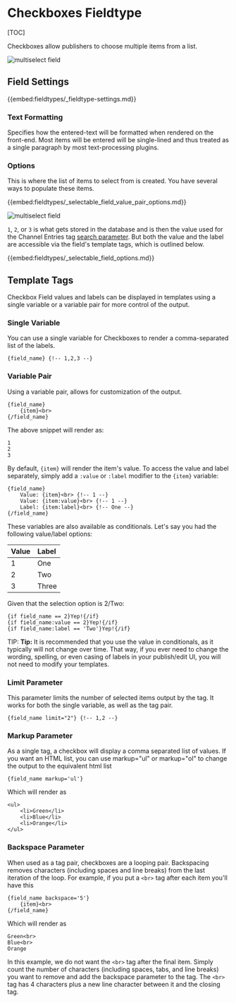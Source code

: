 <!--
    This source file is part of the open source project
    ExpressionEngine User Guide (https://github.com/ExpressionEngine/ExpressionEngine-User-Guide)

    @link      https://expressionengine.com/
    @copyright Copyright (c) 2003-2020, Packet Tide, LLC (https://packettide.com)
    @license   https://expressionengine.com/license Licensed under Apache License, Version 2.0
-->

# Checkboxes Fieldtype

[TOC]

Checkboxes allow publishers to choose multiple items from a list. 

![multiselect field](_images/cp-field-multiselect.png)

## Field Settings

{{embed:fieldtypes/_fieldtype-settings.md}}

### Text Formatting

Specifies how the entered-text will be formatted when rendered on the front-end. Most items will be entered will be single-lined and thus treated as a single paragraph by most text-processing plugins.

### Options

This is where the list of items to select from is created. You have several ways to populate these items.

{{embed:fieldtypes/_selectable_field_value_pair_options.md}}

![multiselect field](_images/cp-field-multiselect.png)

`1`, `2`, or `3` is what gets stored in the database and is then the value used for the Channel Entries tag [search parameter](channels/entries.md#searchfield_name). But both the value and the label are accessible via the field's template tags, which is outlined below.

{{embed:fieldtypes/_selectable_field_options.md}}

## Template Tags

Checkbox Field values and labels can be displayed in templates using a single variable or a variable pair for more control of the output.

### Single Variable

You can use a single variable for Checkboxes to render a comma-separated list of the labels.

```
{field_name} {!-- 1,2,3 --}
```

### Variable Pair

Using a variable pair, allows for customization of the output.

    {field_name}
        {item}<br>
    {/field_name}

The above snippet will render as:

```
1
2
3
```

By default, `{item}` will render the item's value. To access the value and label separately, simply add a `:value` or `:label` modifier to the `{item}` variable:

    {field_name}
        Value: {item}<br> {!-- 1 --}
        Value: {item:value}<br> {!-- 1 --}
        Label: {item:label}<br> {!-- One --}
    {/field_name}


These variables are also available as conditionals. Let's say you had the following value/label options:

| Value | Label |
| :---- | :---- |
| 1     | One   |
| 2     | Two   |
| 3     | Three |

Given that the selection option is 2/Two:

    {if field_name == 2}Yep!{/if}
    {if field_name:value == 2}Yep!{/if}
    {if field_name:label == 'Two'}Yep!{/if}

TIP: **Tip:** It is recommended that you use the value in conditionals, as it typically will not change over time. That way, if you ever need to change the wording, spelling, or even casing of labels in your publish/edit UI, you will not need to modify your templates.

### Limit Parameter

This parameter limits the number of selected items output by the tag. It works for both the single variable, as well as the tag pair.

```
{field_name limit="2"} {!-- 1,2 --}
```

### Markup Parameter

As a single tag, a checkbox will display a comma separated list of values. If you want an HTML list, you can use markup="ul" or markup="ol" to change the output to the equivalent html list

    {field_name markup='ul'}

Which will render as

    <ul>
        <li>Green</li>
        <li>Blue</li>
        <li>Orange</li>
    </ul>

### Backspace Parameter

When used as a tag pair, checkboxes are a looping pair. Backspacing removes characters (including spaces and line breaks) from the last iteration of the loop. For example, if you put a `<br>` tag after each item you'll have this

    {field_name backspace='5'}
        {item}<br>
    {/field_name}

Which will render as

    Green<br>
    Blue<br>
    Orange

In this example, we do not want the `<br>` tag after the final item. Simply count the number of characters (including spaces, tabs, and line breaks) you want to remove and add the backspace parameter to the tag. The `<br>` tag has 4 characters plus a new line character between it and the closing tag.
